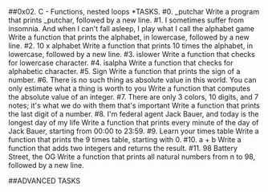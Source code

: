 ##0x02. C - Functions, nested loops
*TASKS.
#0. _putchar
Write a program that prints _putchar, followed by a new line.
#1. I sometimes suffer from insomnia. And when I can't fall asleep, I play what I call the alphabet game
Write a function that prints the alphabet, in lowercase, followed by a new line.
#2. 10 x alphabet
Write a function that prints 10 times the alphabet, in lowercase, followed by a new line.
#3. islower
Write a function that checks for lowercase character.
#4. isalpha
Write a function that checks for alphabetic character.
#5. Sign
Write a function that prints the sign of a number.
#6. There is no such thing as absolute value in this world. You can only estimate what a thing is worth to you
Write a function that computes the absolute value of an integer.
#7. There are only 3 colors, 10 digits, and 7 notes; it's what we do with them that's important
Write a function that prints the last digit of a number.
#8. I'm federal agent Jack Bauer, and today is the longest day of my life
Write a function that prints every minute of the day of Jack Bauer, starting from 00:00 to 23:59.
#9. Learn your times table
Write a function that prints the 9 times table, starting with 0.
#10. a + b
Write a function that adds two integers and returns the result.
#11. 98 Battery Street, the OG
Write a function that prints all natural numbers from n to 98, followed by a new line.

##ADVANCED TASKS